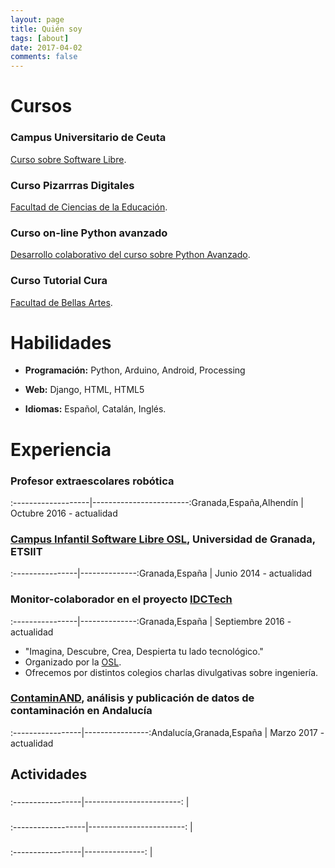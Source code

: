 ```yaml
---
layout: page
title: Quién soy
tags: [about]
date: 2017-04-02
comments: false
---
```


# Cursos

### Campus Universitario de Ceuta

<a href="https://github.com/Makova/software-libre-ceuta" target="_black">Curso sobre Software Libre</a>.


### Curso Pizarrras Digitales

<a href="https://drive.google.com/drive/search?q=pizarras%20digitales" target="_black">Facultad de Ciencias de la Educación</a>.


### Curso on-line Python avanzado

<a href="https://github.com/oslugr/curso-python-avanzado" target="_black">Desarrollo colaborativo del curso sobre Python Avanzado</a>.


### Curso Tutorial Cura

<a href="https://github.com/Makova/Tutorial-Cura" target="_black">Facultad de Bellas Artes</a>.



# Habilidades

* __Programación:__ Python, Arduino, Android, Processing

* __Web:__ Django, HTML, HTML5

* __Idiomas:__ Español, Catalán, Inglés.


# Experiencia

### Profesor extraescolares robótica
:-------------------|------------------------:Granada,España,Alhendín | Octubre 2016 - actualidad



### <a href="http://osl.ugr.es/?s=campus+infantil" target="_black">Campus Infantil Software Libre OSL</a>, Universidad de Granada, ETSIIT

:----------------|--------------:Granada,España | Junio 2014 - actualidad




### Monitor-colaborador en el proyecto <a href="https://docs.google.com/presentation/d/1IoCfoB4SJs9Oe-HwloXEnF1ljrjDaYRVquaU6RTZjxQ/edit#slide=id.p" target="_black">IDCTech</a>

:----------------|--------------:Granada,España | Septiembre 2016 - actualidad



 * "Imagina, Descubre, Crea, Despierta tu lado tecnológico."
 * Organizado por la <a href="http://osl.ugr.es/" target="_black">OSL</a>.
 * Ofrecemos por distintos colegios charlas divulgativas sobre ingeniería.
   
   
   
### <a href="https://github.com/oslugr/contaminAND" target="_black">ContaminAND</a>, análisis y publicación de datos de contaminación en Andalucía

:-----------------|----------------:Andalucía,Granada,España | Marzo 2017 - actualidad




## Actividades 

### 

:-----------------|------------------------:
                  | 


### 

:------------------|------------------------:
                   |

### 

:-----------------|---------------:
                  | 


